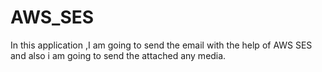# AWS_SES
In this application ,I am going to send the email with the help of AWS SES and also i am going to send the attached any media.
